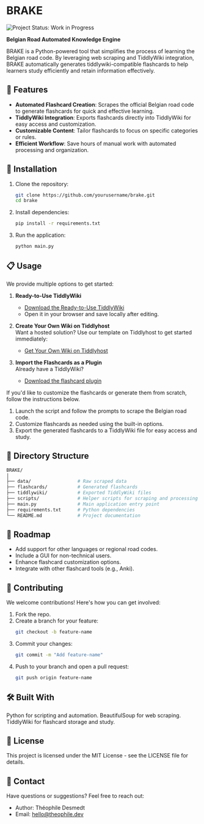 # BRAKE
![Project Status: Work in Progress](https://img.shields.io/badge/Project%20Status-Work%20in%20Progress-yellow)

**Belgian Road Automated Knowledge Engine**  

BRAKE is a Python-powered tool that simplifies the process of learning the Belgian road code. By leveraging web scraping and TiddlyWiki integration, BRAKE automatically generates tiddlywiki-compatible flashcards to help learners study efficiently and retain information effectively.  

## 🚀 Features  
- **Automated Flashcard Creation**: Scrapes the official Belgian road code to generate flashcards for quick and effective learning.  
- **TiddlyWiki Integration**: Exports flashcards directly into TiddlyWiki for easy access and customization.  
- **Customizable Content**: Tailor flashcards to focus on specific categories or rules.  
- **Efficient Workflow**: Save hours of manual work with automated processing and organization.  

## 🔧 Installation  
1. Clone the repository:  
   ```bash
   git clone https://github.com/yourusername/brake.git
   cd brake
   ```
2. Install dependencies:
   ```bash
   pip install -r requirements.txt
   ```
3. Run the application:
   ```bash
   python main.py
   ```

## 📋 Usage

We provide multiple options to get started:

1. **Ready-to-Use TiddlyWiki**  
   - [Download the Ready-to-Use TiddlyWiki](https://github.com/DesignThinkerer/BRAKE/releases/latest/download/BRAKE_TiddlyWiki.html)
   - Open it in your browser and save locally after editing.  

2. **Create Your Own Wiki on Tiddlyhost**  
   Want a hosted solution? Use our template on Tiddlyhost to get started immediately:  
   - [Get Your Own Wiki on Tiddlyhost](https://tiddlyhost.com/?template=BRAKE_Template)  

3. **Import the Flashcards as a Plugin**  
   Already have a TiddlyWiki?  
   - [Download the flashcard plugin](https://github.com/DesignThinkerer/BRAKE/releases/latest/download/BRAKE_Flashcards_Plugin.json)


If you'd like to customize the flashcards or generate them from scratch, follow the instructions below.

1. Launch the script and follow the prompts to scrape the Belgian road code.
2. Customize flashcards as needed using the built-in options.
3. Export the generated flashcards to a TiddlyWiki file for easy access and study.

## 📂 Directory Structure
   ```graphql
   BRAKE/
   │
   ├── data/                 # Raw scraped data  
   ├── flashcards/           # Generated flashcards  
   ├── tiddlywiki/           # Exported TiddlyWiki files  
   ├── scripts/              # Helper scripts for scraping and processing  
   ├── main.py               # Main application entry point  
   ├── requirements.txt      # Python dependencies  
   └── README.md             # Project documentation
   ```

## 🌱 Roadmap
- Add support for other languages or regional road codes.
- Include a GUI for non-technical users.
- Enhance flashcard customization options.
- Integrate with other flashcard tools (e.g., Anki).

## 🤝 Contributing
We welcome contributions! Here's how you can get involved:

1. Fork the repo.
2. Create a branch for your feature:
   ```bash
   git checkout -b feature-name
   ```
3. Commit your changes:
   ```bash
   git commit -m "Add feature-name"
   ```
4. Push to your branch and open a pull request:
   ```bash
   git push origin feature-name
   ```
   
## 🛠️ Built With
Python for scripting and automation.
BeautifulSoup for web scraping.
TiddlyWiki for flashcard storage and study.

## 📜 License
This project is licensed under the MIT License - see the LICENSE file for details.

## 💬 Contact
Have questions or suggestions? Feel free to reach out:

- Author: Théophile Desmedt
- Email: hello@theophile.dev
<!-- - Portfolio: https://theophile.dev/portfolio -->
